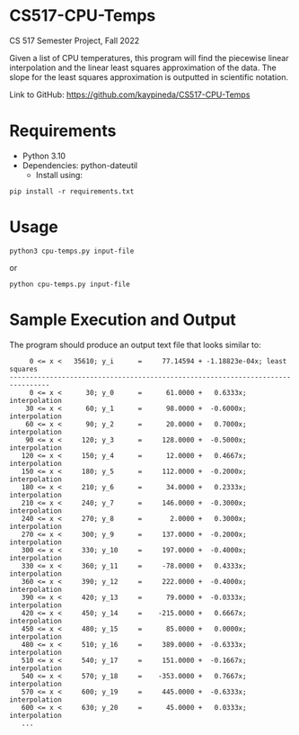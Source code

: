 # CS517-CPU-Temps
CS 517 Semester Project, Fall 2022

Given a list of CPU temperatures, this program will find the piecewise linear interpolation
and the linear least squares approximation of the data. The slope for the least squares
approximation is outputted in scientific notation.

Link to GitHub: https://github.com/kaypineda/CS517-CPU-Temps

# Requirements
* Python 3.10
* Dependencies: python-dateutil
  * Install using: 
```
pip install -r requirements.txt
```

# Usage
```
python3 cpu-temps.py input-file
```
or
```
python cpu-temps.py input-file
```

# Sample Execution and Output
The program should produce an output text file that looks similar to:
```
     0 <= x <   35610; y_i      =     77.14594 + -1.18823e-04x; least squares 
--------------------------------------------------------------------------------     
     0 <= x <      30; y_0      =      61.0000 +   0.6333x; interpolation
    30 <= x <      60; y_1      =      98.0000 +  -0.6000x; interpolation
    60 <= x <      90; y_2      =      20.0000 +   0.7000x; interpolation
    90 <= x <     120; y_3      =     128.0000 +  -0.5000x; interpolation
   120 <= x <     150; y_4      =      12.0000 +   0.4667x; interpolation
   150 <= x <     180; y_5      =     112.0000 +  -0.2000x; interpolation
   180 <= x <     210; y_6      =      34.0000 +   0.2333x; interpolation
   210 <= x <     240; y_7      =     146.0000 +  -0.3000x; interpolation
   240 <= x <     270; y_8      =       2.0000 +   0.3000x; interpolation
   270 <= x <     300; y_9      =     137.0000 +  -0.2000x; interpolation
   300 <= x <     330; y_10     =     197.0000 +  -0.4000x; interpolation
   330 <= x <     360; y_11     =     -78.0000 +   0.4333x; interpolation
   360 <= x <     390; y_12     =     222.0000 +  -0.4000x; interpolation
   390 <= x <     420; y_13     =      79.0000 +  -0.0333x; interpolation
   420 <= x <     450; y_14     =    -215.0000 +   0.6667x; interpolation
   450 <= x <     480; y_15     =      85.0000 +   0.0000x; interpolation
   480 <= x <     510; y_16     =     389.0000 +  -0.6333x; interpolation
   510 <= x <     540; y_17     =     151.0000 +  -0.1667x; interpolation
   540 <= x <     570; y_18     =    -353.0000 +   0.7667x; interpolation
   570 <= x <     600; y_19     =     445.0000 +  -0.6333x; interpolation
   600 <= x <     630; y_20     =      45.0000 +   0.0333x; interpolation
   ...
```
